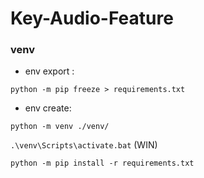 # Key-Audio-Feature

### venv

- env export :

```python -m pip freeze > requirements.txt```

- env create:

```python -m venv ./venv/```

```.\venv\Scripts\activate.bat``` (WIN)

```python -m pip install -r requirements.txt```
